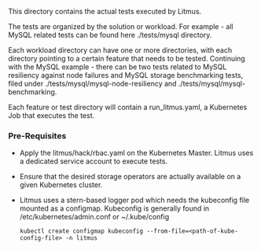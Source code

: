This directory contains the actual tests executed by Litmus. 

The tests are organized by the solution or workload. For example - all MySQL related tests can be found here ./tests/mysql directory. 

Each workload directory can have one or more directories, with each directory pointing to a certain feature that needs to be tested. Continuing with the MySQL example - there can be two tests related to MySQL resiliency against node failures and MySQL storage benchmarking tests, filed under ./tests/mysql/mysql-node-resiliency and ./tests/mysql/mysql-benchmarking. 

Each feature or test directory will contain a run_litmus.yaml, a Kubernetes Job that executes the test. 

### Pre-Requisites

- Apply the litmus/hack/rbac.yaml on the Kubernetes Master. Litmus uses a dedicated service account to execute tests.
- Ensure that the desired storage operators are actually available on a given Kubernetes cluster.
- Litmus uses a stern-based logger pod which needs the kubeconfig file mounted as a configmap. Kubeconfig 
  is generally found in /etc/kubernetes/admin.conf or ~/.kube/config

  ```kubectl create configmap kubeconfig --from-file=<path-of-kube-config-file> -n litmus```

